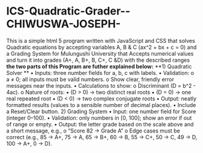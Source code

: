 # ICS-Quadratic-Grader--CHIWUSWA-JOSEPH-
This is a simple html 5  program written with JavaScript and CSS that solves Quadratic equations by accepting variables A, B &amp; C (ax^2 + bx + c = 0) and a Grading System for Mulungushi University that Accepts numerical values and turn it into grades (A+, A, B+, B, C+, C &amp;D) with the described ranges
**the two parts of this Program are futher explained below:**
**1) Quadratic Solver  **
• Inputs: three number fields for a, b, c with labels. 
• Validation: 
o a ≠ 0; all inputs must be valid numbers. 
o Show clear, friendly error messages near the inputs. 
• Calculations to show: 
o Discriminant (D = b^2 - 4ac). 
o Nature of roots: 
▪ (D > 0) → two distinct real roots 
▪ (D = 0) → one real repeated root 
▪ (D < 0) → two complex conjugate roots 
• Output: neatly formatted results (values to a sensible number of decimal places). 
• Include a Reset/Clear button. 
2) Grading System 
• Input: one number field for Score (integer 0–100). 
• Validation: only numbers in [0, 100]; show an error if out of range or empty. 
• Output: the letter grade based on the scale above and a short message, e.g., 
o “Score 82 → Grade A” 
o Edge cases must be correct (e.g., 85 → A+, 75 → A, 65 → B+, 60 → B, 55 → 
C+, 50 → C, 49 → D, 100 → A+, 0 → D). 

